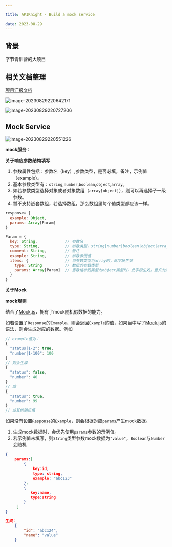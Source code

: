 ```yaml
---

title: APIKnight - Build a mock service

date: 2023-08-29
---
```




## 背景

字节青训营的大项目

## 相关文档整理

[项目汇报文档](https://ww8m6f2mbb5.feishu.cn/docx/MdJed7yuvoG7Yfxg7NfcLkf8nRh)

![image-20230829220642171](https://s2.loli.net/2023/08/29/d3rj2HWf5yIM4Sl.png)



![image-20230829220727206](https://s2.loli.net/2023/08/29/IN5ELTQJn3tzu2X.png)

## Mock Service

![image-20230829220551226](https://s2.loli.net/2023/08/29/JLWBxEu1gj4Qmea.png)

**mock服务：**

**关于响应参数结构填写**

1. 参数属性包括：参数名（key）,参数类型，是否必填，备注，示例值（example）。
2. 基本参数类型有：`string`,`number`,`boolean`,`object`,`array`。
3. 如若参数类型选择对象或者对象数组（`array[object]`），则可以再选择子一级参数。
4. 暂不支持嵌套数组，若选择数组，那么数组里每个值类型都应该一样。

```js
response= {
  example: Object,
  params: Array[Param]
}

Param = {
  key: String,            // 参数名
  type: String,           // 参数类型，string|number|boolean|object|array
  comment: String,        // 备注
  example: String,        // 参数示例值
  items: {                // 当参数类型为array时，此字段生效
    type: String          // 数组的参数类型
    params: Array[Param]  // 当数组参数类型为object类型时，此字段生效，意义为数组内对象的参数模型
  }
}
```

**关于Mock**

**mock规则**

结合了[Mock.js](http://mockjs.com/)，拥有了mock随机假数据的能力。

如若设置了`Response`的`Example`，则会返回`Example`的值，如果当中写了[Mock.js](http://mockjs.com/examples.html)的语法，则会生成对应的数据。例如

```js
// example值为：
{
  "status|1-2": true,
  "number|1-100": 100
}
// 则会生成
{
  "status": false,
  "number": 40
}
// 或
{
  "status": true,
  "number": 99
}
// 或其他随机值
```

如果没有设置`Response`的`Example`，则会根据对应`params`产生mock数据。

1. 生成mock数据时，会优先使用`params`参数的示例值。
2. 若示例值未填写，则`String`类型参数mock数据为`"value"`，`Boolean`与`Number`会随机

```JSON
{
    params:[
        {
            key:id,
            type: string,
            example: "abc123"
        },
        {
           key:name,
           type:string
        }
     ]
}

生成：
    {
        "id": "abc124",
        "name": "value"
    }
```